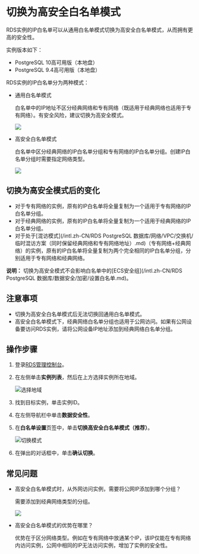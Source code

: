 # 切换为高安全白名单模式

RDS实例的IP白名单可以从通用白名单模式切换为高安全白名单模式，从而拥有更高的安全性。

实例版本如下：

-   PostgreSQL 10高可用版（本地盘）
-   PostgreSQL 9.4高可用版（本地盘）

RDS实例的IP白名单分为两种模式：

-   通用白名单模式

    白名单中的IP地址不区分经典网络和专有网络（既适用于经典网络也适用于专有网络）。有安全风险，建议切换为高安全模式。

    ![](https://static-aliyun-doc.oss-accelerate.aliyuncs.com/assets/img/zh-CN/3477559951/p12628.png)

-   高安全白名单模式

    白名单中区分经典网络的IP白名单分组和专有网络的IP白名单分组。创建IP白名单分组时需要指定网络类型。

    ![](https://static-aliyun-doc.oss-accelerate.aliyuncs.com/assets/img/zh-CN/3477559951/p12629.png)


## 切换为高安全模式后的变化

-   对于专有网络的实例，原有的IP白名单将全量复制为一个适用于专有网络的IP白名单分组。
-   对于经典网络的实例，原有的IP白名单将全量复制为一个适用于经典网络的IP白名单分组。
-   对于处于[混访模式](/intl.zh-CN/RDS PostgreSQL 数据库/网络/VPC/交换机/临时混访方案（同时保留经典网络和专有网络地址）.md)（专有网络+经典网络）的实例，原有的IP白名单将全量复制为两个完全相同的IP白名单分组，分别适用于专有网络和经典网络。

**说明：** 切换为高安全模式不会影响白名单中的[ECS安全组](/intl.zh-CN/RDS PostgreSQL 数据库/数据安全/加密/设置白名单.md)。

## 注意事项

-   切换为高安全白名单模式后无法切换回通用白名单模式。
-   高安全白名单模式下，经典网络白名单分组也适用于公网访问。如果有公网设备要访问RDS实例，请将公网设备IP地址添加到经典网络白名单分组。

## 操作步骤

1.  登录[RDS管理控制台](https://rds.console.aliyun.com/)。

2.  在左侧单击**实例列表**，然后在上方选择实例所在地域。

    ![选择地域](https://static-aliyun-doc.oss-accelerate.aliyuncs.com/assets/img/zh-CN/3074469951/p36543.png)

3.  找到目标实例，单击实例ID。

4.  在左侧导航栏中单击**数据安全性**。

5.  在**白名单设置**页签中，单击**切换高安全白名单模式（推荐）**。

    ![切换模式](https://static-aliyun-doc.oss-accelerate.aliyuncs.com/assets/img/zh-CN/8377559951/p10072.png)

6.  在弹出的对话框中，单击**确认切换**。


## 常见问题

-   高安全白名单模式时，从外网访问实例，需要将公网IP添加到哪个分组？

    需要添加到经典网络类型的分组。

    ![](https://static-aliyun-doc.oss-accelerate.aliyuncs.com/assets/img/zh-CN/8377559951/p70951.png)

-   高安全白名单模式的优势在哪里？

    优势在于区分网络类型。例如在专有网络中放通某个IP，该IP仅能在专有网络内访问实例，公网中相同的IP无法访问实例，增加了实例的安全性。


